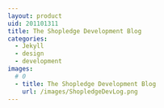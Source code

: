 ```yaml
---
layout: product
uid: 201101311
title: The Shopledge Development Blog
categories:
  - Jekyll
  - design
  - development
images:
  # 0
  - title: The Shopledge Development Blog
    url: /images/ShopledgeDevLog.png 
---
```

